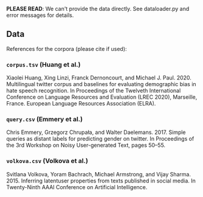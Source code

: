 **PLEASE READ**: We can't provide the data directly. See dataloader.py and error messages for details.

## Data

References for the corpora (please cite if used):

### `corpus.tsv` (Huang et al.)

Xiaolei Huang, Xing Linzi, Franck Dernoncourt, and Michael J. Paul. 2020. Multilingual twitter corpus and baselines for evaluating demographic bias in hate speech recognition. In Proceedings of the Twelveth International Conference on Language Resources and Evaluation (LREC 2020), Marseille, France. European Language Resources Association (ELRA).


### `query.csv` (Emmery et al.)

Chris Emmery, Grzegorz Chrupała, and Walter Daelemans. 2017. Simple queries as distant labels for predicting gender on twitter. In Proceedings of the 3rd Workshop on Noisy User-generated Text, pages 50–55.


### `volkova.csv` (Volkova et al.)

Svitlana Volkova, Yoram Bachrach, Michael Armstrong, and Vijay Sharma. 2015. Inferring latentuser properties from texts published in social media. In Twenty-Ninth AAAI Conference on Artificial Intelligence.